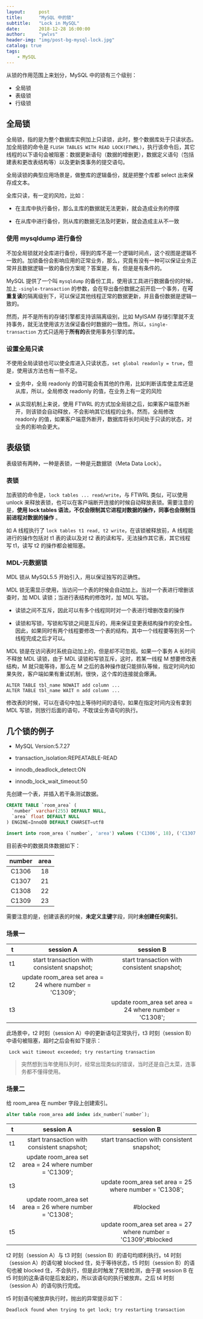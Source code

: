 ```yaml
---
layout:     post
title:      "MySQL 中的锁"
subtitle:   "Lock in MySQL"
date:       2018-12-28 16:00:00
author:     "ywlvs"
header-img: "img/post-bg-mysql-lock.jpg"
catalog: true
tags:
    - MySQL
---
```


从锁的作用范围上来划分，MySQL 中的锁有三个级别：

+ 全局锁
+ 表级锁
+ 行级锁

## 全局锁

全局锁，指的是为整个数据库实例加上只读锁，此时，整个数据库处于只读状态。加全局锁的命令是 `FLUSH TABLES WITH READ LOCK(FTWRL)`，执行该命令后，其它线程的以下语句会被阻塞：数据更新语句（数据的增删更），数据定义语句（包括建表和更改表结构等）以及更新类事务的提交语句。

全局读锁的典型应用场景是，做整库的逻辑备份，就是把整个库都 select 出来保存成文本。

全库只读，有一定的风险，比如：

+ 在主库中执行备份，那么主库的数据就无法更新，就会造成业务的停摆

+ 在从库中进行备份，则从库的数据无法及时更新，就会造成主从不一致

### 使用 mysqldump 进行备份

不加全局锁就对全库进行备份，得到的库不是一个逻辑时间点，这个视图是逻辑不一致的。加锁备份会影响应用的正常业务，那么，究竟有没有一种可以保证业务正常并且数据逻辑一致的备份方案呢？答案是，有，但是是有条件的。

MySQL 提供了一个叫 `mysqldump` 的备份工具，使用该工具进行数据备份的时候，加上 `-single-transaction` 的参数，会在导出备份数据之前开启一个事务，在**可重复读**的隔离级别下，可以保证其他线程正常的数据更新，并且备份数据是逻辑一致的。

然而，并不是所有的存储引擎都支持该隔离级别，比如 MyISAM 存储引擎就不支持事务，就无法使用该方法保证备份时数据的一致性。所以，`single-transaction` 方式只适用于**所有的**表使用事务引擎的库。

### 设置全局只读

不使用全局读锁也可以使全库进入只读状态，`set global readonly = true`，但是，使用该方法也有一些不足。

+ 业务中，全局 readonly 的值可能会有其他的作用，比如判断该库使主库还是从库，所以，全局修改 readonly 的值，在业务上有一定的风险

+ 从实现机制上来说，使用 FTWRL 的方式加全局锁之后，如果客户端意外断开，则该锁会自动释放，不会影响其它线程的业务。然而，全局修改 readonly 的值，如果客户端意外断开，数据库将长时间处于只读的状态，对业务的影响会更大。

## 表级锁

表级锁有两种，一种是表锁，一种是元数据锁（Meta Data Lock）。

### 表锁

加表锁的命令是，`lock tables ... read/write`，与 FTWRL 类似，可以使用 unlock 来释放表锁，也可以在客户端断开连接的时候自动释放表锁。需要注意的是，**使用 lock tables 语法，不仅会限制其它进程对数据的操作，同事也会限制当前进程对数据的操作** 。

如 A 线程执行了 `lock tables t1 read, t2 write`，在该锁被释放前，A 线程能进行的操作包括对 t1 表的读以及对 t2 表的读和写，无法操作其它表，其它线程 写 t1，读写 t2 的操作都会被阻塞。

### MDL-元数据锁

MDL 锁从 MySQL5.5 开始引入，用以保证独写的正确性。

MDL 锁无需显示使用，当访问一个表的时候会自动加上。当对一个表进行增删该查时，加 MDL 读锁；当进行表结构的修改时，加 MDL 写锁。

+ 读锁之间不互斥，因此可以有多个线程同时对一个表进行增删改查的操作

+ 读锁和写锁，写锁和写锁之间是互斥的，用来保证变更表结构操作的安全性。因此，如果同时有两个线程要修改一个表的结构，其中一个线程要等到另一个线程完成之后才可以。

MDL 锁是在访问表时系统自动加上的，但是却不可忽视。如果一个事务 A 长时间不释放 MDL 读锁，由于 MDL 读锁和写锁互斥，这时，若某一线程 M 想要修改表结构，M 就只能等待，那么在 M 之后的各种操作就只能排队等候，指定时间内如果失败，客户端如果有重试机制，很快，这个库的连接就会爆满。

```
ALTER TABLE tbl_name NOWAIT add column ...
ALTER TABLE tbl_name WAIT n add column ...
```

修改表的时候，可以在语句中加上等待时间的语句，如果在指定时间内没有拿到 MDL 写锁，则放行后面的语句，不耽误业务语句的执行。

## 几个锁的例子

+ MySQL Version:5.7.27

+ transaction_isolation:REPEATABLE-READ
+ innodb_deadlock_detect:ON
+ innodb_lock_wait_timeout:50

先创建一个表，并插入若干条测试数据。

```sql
CREATE TABLE `room_area` (
  `number` varchar(255) DEFAULT NULL,
  `area` float DEFAULT NULL
) ENGINE=InnoDB DEFAULT CHARSET=utf8

insert into room_area (`number`, 'area') values ('C1306', 18), ('C1307', 21), ('C1308', 22), ('C1309', 23);
```

目前表中的数据具体数据如下：

|**number**|**area**|
|:--:|:--:|
| C1306  |   18 |
| C1307  |   21 |
| C1308  |   22 |
| C1309  |   23 |

需要注意的是，创建该表的时候，**未定义主键**字段，同时**未创建任何索引**。

### 场景一

|t|session A|session B|
|:--:|:--:|:--:|
|t1|start transaction with consistent snapshot;|start transaction with consistent snapshot;|
|t2|update room_area set area = 24 where number = 'C1309';||
|t3||update room_area set area = 24 where number = 'C1308';|

此场景中，t2 时刻（session A）中的更新语句正常执行，t3 时刻（session B）中语句被阻塞，超时之后会有如下提示：

```
 Lock wait timeout exceeded; try restarting transaction
```

> 突然想到当年使用队列时，经常出现类似的错误，当时还是自己太菜，连事务都不懂得使用。

### 场景二

给 room_area 在 number 字段上创建索引。

```sql
alter table room_area add index idx_number(`number`);
```

|t|session A|session B|
|:--:|:--:|:--:|
|t1|start transaction with consistent snapshot;|start transaction with consistent snapshot;|
|t2|update room_area set area = 24 where number = 'C1309';||
|t3||update room_area set area = 25 where number = 'C1308';|
|t4|update room_area set area = 26 where number = 'C1308';|#blocked|
|t5||update room_area set area = 27 where number = 'C1309';#blocked|

t2 时刻（session A）与 t3 时刻（session B）的语句均顺利执行。t4 时刻（session A）的语句被 blocked 住，处于等待状态，t5 时刻（session B）的语句也被 blocked 住，不会执行，但是此时触发了死锁检测，由于是 session B 在 t5 时刻的这条语句是后发起的，所以该语句的执行被放弃。之后 t4 时刻（session A）的语句执行完成。

t5 时刻语句被放弃执行时，抛出的异常提示如下：

```
Deadlock found when trying to get lock; try restarting transaction
```